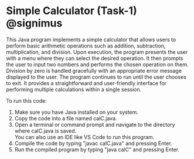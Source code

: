 # Simple Calculator (Task-1) @signimus
<p>This Java program implements a simple calculator that allows users to perform basic arithmetic operations such as addition, subtraction, multiplication, and division. Upon execution, the program presents the user with a menu where they can select the desired operation. It then prompts the user to input two numbers and performs the chosen operation on them. Division by zero is handled gracefully with an appropriate error message displayed to the user. The program continues to run until the user chooses to exit. It provides a straightforward and user-friendly interface for performing multiple calculations within a single session.</p>
<p>To run this code:</p>
<ol>
  <li>Make sure you have Java installed on your system.</li>
  <li>Copy the code into a file named calC.java.</li>
  <li>Open a terminal or command prompt and navigate to the directory where calC.java is saved.<br/>
      You can also use an IDE like VS Code to run this program.</li>
  <li>Compile the code by typing "javac calC.java" and pressing Enter.</li>
  <li>Run the compiled program by typing "java calC" and pressing Enter.</li>
</ol>

